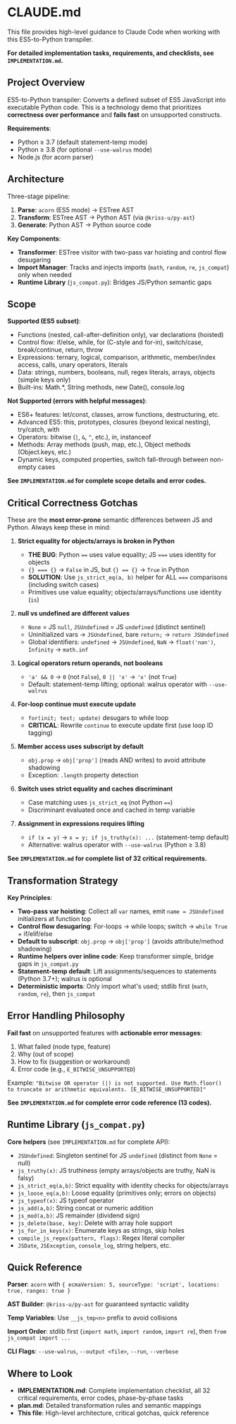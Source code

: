 # CLAUDE.md

This file provides high-level guidance to Claude Code when working with this ES5-to-Python transpiler.

**For detailed implementation tasks, requirements, and checklists, see `IMPLEMENTATION.md`.**

## Project Overview

ES5-to-Python transpiler: Converts a defined subset of ES5 JavaScript into executable Python code. This is a technology demo that prioritizes **correctness over performance** and **fails fast** on unsupported constructs.

**Requirements**:
- Python ≥ 3.7 (default statement-temp mode)
- Python ≥ 3.8 (for optional `--use-walrus` mode)
- Node.js (for acorn parser)

## Architecture

Three-stage pipeline:

1. **Parse**: `acorn` (ES5 mode) → ESTree AST
2. **Transform**: ESTree AST → Python AST (via `@kriss-u/py-ast`)
3. **Generate**: Python AST → Python source code

**Key Components**:
- **Transformer**: ESTree visitor with two-pass var hoisting and control flow desugaring
- **Import Manager**: Tracks and injects imports (`math`, `random`, `re`, `js_compat`) only when needed
- **Runtime Library** (`js_compat.py`): Bridges JS/Python semantic gaps

## Scope

**Supported (ES5 subset)**:
- Functions (nested, call-after-definition only), var declarations (hoisted)
- Control flow: if/else, while, for (C-style and for-in), switch/case, break/continue, return, throw
- Expressions: ternary, logical, comparison, arithmetic, member/index access, calls, unary operators, literals
- Data: strings, numbers, booleans, null, regex literals, arrays, objects (simple keys only)
- Built-ins: Math.*, String methods, new Date(), console.log

**Not Supported (errors with helpful messages)**:
- ES6+ features: let/const, classes, arrow functions, destructuring, etc.
- Advanced ES5: this, prototypes, closures (beyond lexical nesting), try/catch, with
- Operators: bitwise (`|`, `&`, `^`, etc.), in, instanceof
- Methods: Array methods (push, map, etc.), Object methods (Object.keys, etc.)
- Dynamic keys, computed properties, switch fall-through between non-empty cases

**See `IMPLEMENTATION.md` for complete scope details and error codes.**

## Critical Correctness Gotchas

These are the **most error-prone** semantic differences between JS and Python. Always keep these in mind:

1. **Strict equality for objects/arrays is broken in Python**
   - **THE BUG**: Python `==` uses value equality; JS `===` uses identity for objects
   - `{} === {}` → `False` in JS, but `{} == {}` → `True` in Python
   - **SOLUTION**: Use `js_strict_eq(a, b)` helper for ALL `===` comparisons (including switch cases)
   - Primitives use value equality; objects/arrays/functions use identity (`is`)

2. **null vs undefined are different values**
   - `None` = JS `null`, `JSUndefined` = JS `undefined` (distinct sentinel)
   - Uninitialized vars → `JSUndefined`, bare `return;` → `return JSUndefined`
   - Global identifiers: `undefined` → `JSUndefined`, `NaN` → `float('nan')`, `Infinity` → `math.inf`

3. **Logical operators return operands, not booleans**
   - `'a' && 0` → `0` (not `False`), `0 || 'x'` → `'x'` (not `True`)
   - Default: statement-temp lifting; optional: walrus operator with `--use-walrus`

4. **For-loop continue must execute update**
   - `for(init; test; update)` desugars to while loop
   - **CRITICAL**: Rewrite `continue` to execute update first (use loop ID tagging)

5. **Member access uses subscript by default**
   - `obj.prop` → `obj['prop']` (reads AND writes) to avoid attribute shadowing
   - Exception: `.length` property detection

6. **Switch uses strict equality and caches discriminant**
   - Case matching uses `js_strict_eq` (not Python `==`)
   - Discriminant evaluated once and cached in temp variable

7. **Assignment in expressions requires lifting**
   - `if (x = y)` → `x = y; if js_truthy(x): ...` (statement-temp default)
   - Alternative: walrus operator with `--use-walrus` (Python ≥ 3.8)

**See `IMPLEMENTATION.md` for complete list of 32 critical requirements.**

## Transformation Strategy

**Key Principles**:
- **Two-pass var hoisting**: Collect all `var` names, emit `name = JSUndefined` initializers at function top
- **Control flow desugaring**: For-loops → while loops; switch → `while True` + if/elif/else
- **Default to subscript**: `obj.prop` → `obj['prop']` (avoids attribute/method shadowing)
- **Runtime helpers over inline code**: Keep transformer simple, bridge gaps in `js_compat.py`
- **Statement-temp default**: Lift assignments/sequences to statements (Python 3.7+); walrus is optional
- **Deterministic imports**: Only import what's used; stdlib first (`math`, `random`, `re`), then `js_compat`

## Error Handling Philosophy

**Fail fast** on unsupported features with **actionable error messages**:
1. What failed (node type, feature)
2. Why (out of scope)
3. How to fix (suggestion or workaround)
4. Error code (e.g., `E_BITWISE_UNSUPPORTED`)

Example: `"Bitwise OR operator (|) is not supported. Use Math.floor() to truncate or arithmetic equivalents. [E_BITWISE_UNSUPPORTED]"`

**See `IMPLEMENTATION.md` for complete error code reference (13 codes).**

## Runtime Library (`js_compat.py`)

**Core helpers** (see `IMPLEMENTATION.md` for complete API):
- `JSUndefined`: Singleton sentinel for JS `undefined` (distinct from `None` = null)
- `js_truthy(x)`: JS truthiness (empty arrays/objects are truthy, NaN is falsy)
- `js_strict_eq(a,b)`: Strict equality with identity checks for objects/arrays
- `js_loose_eq(a,b)`: Loose equality (primitives only; errors on objects)
- `js_typeof(x)`: JS typeof operator
- `js_add(a,b)`: String concat or numeric addition
- `js_mod(a,b)`: JS remainder (dividend sign)
- `js_delete(base, key)`: Delete with array hole support
- `js_for_in_keys(x)`: Enumerate keys as strings, skip holes
- `compile_js_regex(pattern, flags)`: Regex literal compiler
- `JSDate`, `JSException`, `console_log`, string helpers, etc.

## Quick Reference

**Parser**: `acorn` with `{ ecmaVersion: 5, sourceType: 'script', locations: true, ranges: true }`

**AST Builder**: `@kriss-u/py-ast` for guaranteed syntactic validity

**Temp Variables**: Use `__js_tmp<n>` prefix to avoid collisions

**Import Order**: stdlib first (`import math`, `import random`, `import re`), then `from js_compat import ...`

**CLI Flags**: `--use-walrus`, `--output <file>`, `--run`, `--verbose`

## Where to Look

- **IMPLEMENTATION.md**: Complete implementation checklist, all 32 critical requirements, error codes, phase-by-phase tasks
- **plan.md**: Detailed transformation rules and semantic mappings
- **This file**: High-level architecture, critical gotchas, quick reference
